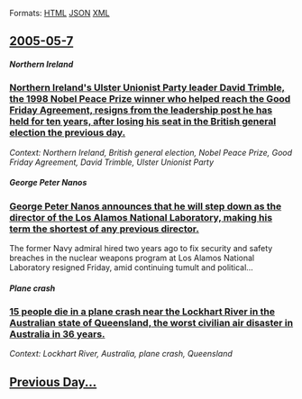 
Formats: [HTML](2005/05/7/index.html)  [JSON](2005/05/7/index.json)  [XML](2005/05/7/index.xml)  

## [2005-05-7](/news/2005/05/7/index.md)

##### Northern Ireland
### [ Northern Ireland's Ulster Unionist Party leader David Trimble, the 1998 Nobel Peace Prize winner who helped reach the Good Friday Agreement, resigns from the leadership post he has held for ten years, after losing his seat in the British general election the previous day. ](/news/2005/05/7/northern-ireland-s-ulster-unionist-party-leader-david-trimble-the-1998-nobel-peace-prize-winner-who-helped-reach-the-good-friday-agreement.md)
_Context: Northern Ireland, British general election, Nobel Peace Prize, Good Friday Agreement, David Trimble, Ulster Unionist Party_

##### George Peter Nanos
### [ George Peter Nanos announces that he will step down as the director of the Los Alamos National Laboratory, making his term the shortest of any previous director. ](/news/2005/05/7/george-peter-nanos-announces-that-he-will-step-down-as-the-director-of-the-los-alamos-national-laboratory-making-his-term-the-shortest-of.md)
The former Navy admiral hired two years ago to fix security and safety breaches in the nuclear weapons program at Los Alamos National Laboratory resigned Friday, amid continuing tumult and political...

##### Plane crash
### [ 15 people die in a plane crash near the Lockhart River in the Australian state of Queensland, the worst civilian air disaster in Australia in 36 years. ](/news/2005/05/7/15-people-die-in-a-plane-crash-near-the-lockhart-river-in-the-australian-state-of-queensland-the-worst-civilian-air-disaster-in-australia.md)
_Context: Lockhart River, Australia, plane crash, Queensland_

## [Previous Day...](/news/2005/05/6/index.md)

